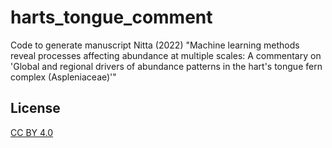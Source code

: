 # harts_tongue_comment

Code to generate manuscript Nitta (2022) "Machine learning methods reveal processes affecting abundance at multiple scales: A commentary on 'Global and regional drivers of abundance patterns in the hart's tongue fern complex (Aspleniaceae)'"

## License

[CC BY 4.0](https://creativecommons.org/licenses/by/4.0/)
